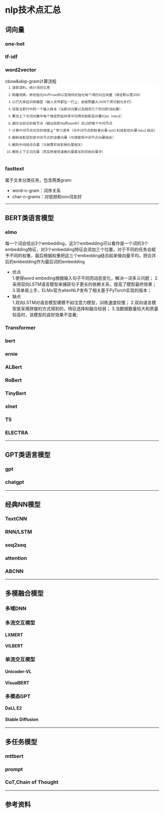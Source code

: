 # nlp技术点汇总
## 词向量
### one-hot
### tf-idf
### word2vector
cbow&skip-gram计算流程
![图片](images/word2vector.png)
### fasttext
属于文本分类任务，包含两类gram:  
- word-n-gram：词序关系  
- char-n-grams：对低频和oov词友好
---
## BERT类语言模型
### elmo
每一个词会给出3个embedding，这3个embedding可以看作是一个词的3个embedding特征，对3个embedding特征会添加三个位置，对于不同的任务会赋予不同的权重，最后根据权重把这三个embedding结合起来做向量平均，把合并后的embedding作为最后词的embedding  
- 优点  
1.使得word embeding根据输入句子不同而动态变化，解决一词多义问题；
2.采用双向LSTM语言模型来捕获句子更长的依赖关系，提高了模型最终效果；
3.简单易上手，ELMo官方allenNLP发布了相关基于PyTorch实现的版本；
- 缺点  
1.双向LSTM对语言模型建模不如注意力模型，训练速度较慢；
2.双向语言模型是采用拼接的方式得到的，特征选择和融合较弱；
3.当数据数量较大和质量较高时，该模型的良好效果不显著;


### Transformer
### bert
### ernie
### ALBert
### RoBert
### TinyBert
### xlnet
### T5
### ELECTRA
---
## GPT类语言模型
### gpt
### chatgpt
---
## 经典NN模型
### TextCNN
### RNN/LSTM
### seq2seq
### attention
### ABCNN
---
## 多模融合模型
### 多域DNN
### 多流交互模型
#### LXMERT
#### VILBERT
### 单流交互模型
#### Unicoder-VL
#### VIsualBERT
### 多模态GPT
#### DaLL E2
#### Stable Diffusion
---
## 多任务模型
### mttbert
### prompt
### CoT,Chain of Thought
---
## 参考资料
